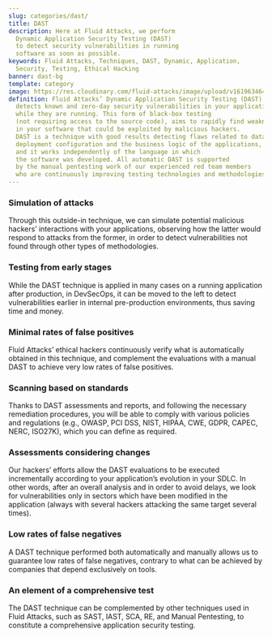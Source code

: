 ```yaml
---
slug: categories/dast/
title: DAST
description: Here at Fluid Attacks, we perform
  Dynamic Application Security Testing (DAST)
  to detect security vulnerabilities in running
  software as soon as possible.
keywords: Fluid Attacks, Techniques, DAST, Dynamic, Application,
  Security, Testing, Ethical Hacking
banner: dast-bg
template: category
image: https://res.cloudinary.com/fluid-attacks/image/upload/v1619634644/airs/categories/cover-dast_qaboy9.webp
definition: Fluid Attacks’ Dynamic Application Security Testing (DAST)
  detects known and zero-day security vulnerabilities in your applications
  while they are running. This form of black-box testing
  (not requiring access to the source code), aims to rapidly find weaknesses
  in your software that could be exploited by malicious hackers.
  DAST is a technique with good results detecting flaws related to data,
  deployment configuration and the business logic of the applications,
  and it works independently of the language in which
  the software was developed. All automatic DAST is supported
  by the manual pentesting work of our experienced red team members
  who are continuously improving testing technologies and methodologies.
---
```


<div class="sect2">

### Simulation of attacks

Through this outside-in technique, we can simulate potential malicious
hackers’ interactions with your applications, observing how the latter
would respond to attacks from the former, in order to detect
vulnerabilities not found through other types of methodologies.

</div>

<div class="sect2">

### Testing from early stages

While the DAST technique is applied in many cases on a running
application after production, in DevSecOps, it can be moved to the left
to detect vulnerabilities earlier in internal pre-production
environments, thus saving time and money.

</div>

<div class="sect2">

### Minimal rates of false positives

Fluid Attacks’ ethical hackers continuously verify what is automatically
obtained in this technique, and complement the evaluations with a manual
DAST to achieve very low rates of false positives.

</div>

<div class="sect2">

### Scanning based on standards

Thanks to DAST assessments and reports, and following the necessary
remediation procedures, you will be able to comply with various policies
and regulations (e.g., OWASP, PCI DSS, NIST, HIPAA, CWE, GDPR, CAPEC,
NERC, ISO27K), which you can define as required.

</div>

<div class="sect2">

### Assessments considering changes

Our hackers’ efforts allow the DAST evaluations to be executed
incrementally according to your application’s evolution in your SDLC. In
other words, after an overall analysis and in order to avoid delays, we
look for vulnerabilities only in sectors which have been modified in the
application (always with several hackers attacking the same target
several times).

</div>

<div class="sect2">

### Low rates of false negatives

A DAST technique performed both automatically and manually allows us to
guarantee low rates of false negatives, contrary to what can be achieved
by companies that depend exclusively on tools.

</div>

<div class="sect2">

### An element of a comprehensive test

The DAST technique can be complemented by other techniques used in Fluid
Attacks, such as SAST, IAST, SCA, RE, and Manual Pentesting, to
constitute a comprehensive application security testing.

</div>
 
<div class="sect2 db-l dn">

</div>

<div class="sect2 db-l dn">

</div>
